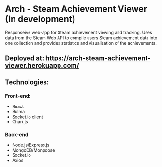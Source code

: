 # Arch - Steam Achievement Viewer (In development)
 Responseive web-app for Steam achievement viewing and tracking. Uses data from the Steam Web API to compile users Steam achievement data into one collection and provides statistics and visualisation of the achievements.
 
 ## Deployed at: https://arch-steam-achievement-viewer.herokuapp.com/
 
 ## Technologies:
 ### Front-end:
 - React
 - Bulma
 - Socket.io client
 - Chart.js
 
 ### Back-end:
 - Node.js/Express.js
 - MongoDB/Mongoose
 - Socket.io
 - Axios
